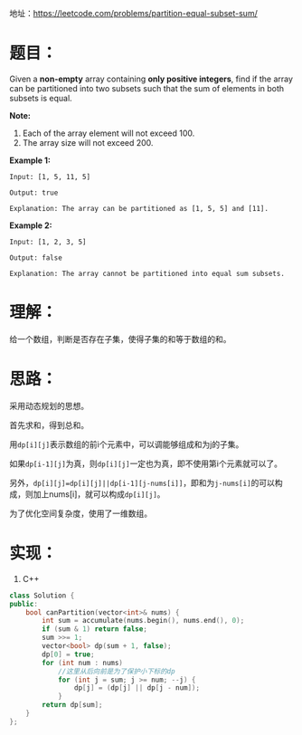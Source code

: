 地址：https://leetcode.com/problems/partition-equal-subset-sum/

# 题目：

Given a **non-empty** array containing **only positive integers**, find if the array can be partitioned into two subsets such that the sum of elements in both subsets is equal.

**Note:**

1. Each of the array element will not exceed 100.
2. The array size will not exceed 200.



**Example 1:**

```
Input: [1, 5, 11, 5]

Output: true

Explanation: The array can be partitioned as [1, 5, 5] and [11].
```



**Example 2:**

```
Input: [1, 2, 3, 5]

Output: false

Explanation: The array cannot be partitioned into equal sum subsets.
```

# 理解：

给一个数组，判断是否存在子集，使得子集的和等于数组的和。

# 思路：

采用动态规划的思想。

首先求和，得到总和。

用`dp[i][j]`表示数组的前i个元素中，可以调能够组成和为j的子集。

如果`dp[i-1][j]`为真，则`dp[i][j]`一定也为真，即不使用第i个元素就可以了。

另外，`dp[i][j]=dp[i][j]||dp[i-1][j-nums[i]]`，即和为`j-nums[i]`的可以构成，则加上nums[i]，就可以构成`dp[i][j]`。

为了优化空间复杂度，使用了一维数组。

# 实现：

1. C++

```cpp
class Solution {
public:
	bool canPartition(vector<int>& nums) {
		int sum = accumulate(nums.begin(), nums.end(), 0);
		if (sum & 1) return false;
		sum >>= 1;
		vector<bool> dp(sum + 1, false);
		dp[0] = true;
		for (int num : nums)
            //这里从后向前是为了保护小下标的dp
			for (int j = sum; j >= num; --j) {
				dp[j] = (dp[j] || dp[j - num]);
			}
		return dp[sum];
	}
};
```
